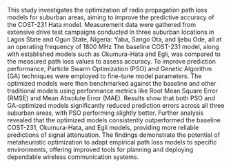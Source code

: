 This study investigates the optimization of radio propagation path loss models for suburban areas, aiming to improve the predictive accuracy of the COST-231 Hata model. Measurement data were gathered from extensive drive test campaigns conducted in three suburban locations in Lagos State and Ogun State, Nigeria: Yaba, Sango Ota, and Ijebu Ode, all at an operating frequency of 1800 MHz The baseline COST-231 model, along with established models such as Okumura-Hata and Egli, was compared to the measured path loss values to assess accuracy. To improve prediction performance, Particle Swarm Optimization (PSO) and Genetic Algorithm (GA) techniques were employed to fine-tune model parameters. The optimized models were then benchmarked against the baseline and other traditional models using performance metrics like Root Mean Square Error (RMSE) and Mean Absolute Error (MAE). Results show that both PSO and GA-optimized models significantly reduced prediction errors across all three suburban areas, with PSO performing slightly better. Further analysis revealed that the optimized models consistently outperformed the baseline COST-231, Okumura-Hata, and Egli models, providing more reliable predictions of signal attenuation. The findings demonstrate the potential of metaheuristic optimization to adapt empirical path loss models to specific environments, offering improved tools for planning and deploying dependable wireless communication systems.

